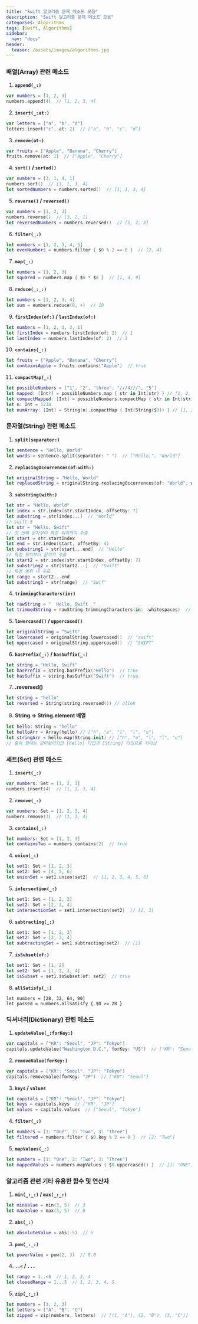 ```yaml
---
title: "Swift 알고리즘 문제 메소드 모음"
description: "Swift 알고리즘 문제 메소드 모음"
categories: Algorithms
tags: [Swift, Algorithms]
sidebar: 
  nav: "docs"
header:
  teaser: /assets/images/algorithms.jpg
---
```

### 배열(Array) 관련 메소드

1. **`append(_:)`**
```swift
var numbers = [1, 2, 3]
numbers.append(4)  // [1, 2, 3, 4]
```
    
2. **`insert(_:at:)`**
```swift
var letters = ["a", "b", "d"]
letters.insert("c", at: 2)  // ["a", "b", "c", "d"]
```

3. **`remove(at:)`**
```swift
var fruits = ["Apple", "Banana", "Cherry"]
fruits.remove(at: 1)  // ["Apple", "Cherry"]
```
    
4. **`sort()` / `sorted()`**
```swift
var numbers = [3, 1, 4, 1]
numbers.sort()  // [1, 1, 3, 4]
let sortedNumbers = numbers.sorted()  // [1, 1, 3, 4]
```
    
5. **`reverse()` / `reversed()`**
```swift
var numbers = [1, 2, 3]
numbers.reverse()  // [3, 2, 1]
let reversedNumbers = numbers.reversed()  // [1, 2, 3]
```
    
6. **`filter(_:)`**
```swift
let numbers = [1, 2, 3, 4, 5]
let evenNumbers = numbers.filter { $0 % 2 == 0 }  // [2, 4]
```
    
7. **`map(_:)`**
```swift
let numbers = [1, 2, 3]
let squared = numbers.map { $0 * $0 }  // [1, 4, 9]
```
    
8. **`reduce(_:_:)`**
```swift
let numbers = [1, 2, 3, 4]
let sum = numbers.reduce(0, +)  // 10
```
    
9. **`firstIndex(of:)` / `lastIndex(of:)`**
```swift
let numbers = [1, 2, 3, 2, 1]
let firstIndex = numbers.firstIndex(of: 2)  // 1
let lastIndex = numbers.lastIndex(of: 2)  // 3
```
    
10. **`contains(_:)`**
```swift
let fruits = ["Apple", "Banana", "Cherry"]
let containsApple = fruits.contains("Apple")  // true
```
11. **`compactMap(_:)`**    
```swift
let possibleNumbers = ["1", "2", "three", "///4///", "5"]
let mapped: [Int?] = possibleNumbers.map { str in Int(str) } // [1, 2, nil, nil, 5]
let compactMapped: [Int] = possibleNumbers.compactMap { str in Int(str) } // [1, 2, 5]
let n: Int = 1234
let numArray: [Int] = String(n).compactMap { Int(String($0)) } // [1, 2, 3, 4]
```

### 문자열(String) 관련 메소드

1. **`split(separator:)`**
```swift
let sentence = "Hello, World"
let words = sentence.split(separator: " ")  // ["Hello,", "World"]
```
    
2. **`replacingOccurrences(of:with:)`**
```swift
let originalString = "Hello, World"
let replacedString = originalString.replacingOccurrences(of: "World", with: "Swift")  // "Hello, Swift"
```
    
3. **`substring(with:)`**
```swift
let str = "Hello, World"
let index = str.index(str.startIndex, offsetBy: 7)
let substring = str[index...]  // "World"
// swift 5
let str = "Hello, Swift"
// 첫 번째 문자부터 특정 위치까지 추출
let start = str.startIndex
let end = str.index(start, offsetBy: 4)
let substring1 = str[start...end]  // "Hello"
// 특정 위치부터 끝까지 추출
let start2 = str.index(str.startIndex, offsetBy: 7)
let substring2 = str[start2...]  // "Swift"
// 특정 범위 내 추출
let range = start2...end
let substring3 = str[range]  // "Swif"
```
    
4. **`trimmingCharacters(in:)`**
```swift
let rawString = "  Hello, Swift  "
let trimmedString = rawString.trimmingCharacters(in: .whitespaces)  // "Hello, Swift"
```
    
5. **`lowercased()` / `uppercased()`**
```swift
let originalString = "Swift"
let lowercased = originalString.lowercased()  // "swift"
let uppercased = originalString.uppercased()  // "SWIFT"
```
    
6. **`hasPrefix(_:)` / `hasSuffix(_:)`**
```swift
let string = "Hello, Swift"
let hasPrefix = string.hasPrefix("Hello")  // true
let hasSuffix = string.hasSuffix("Swift")  // true
```

7. **.reversed()**
```swift
let string = "hello"
let reversed = String(string.reversed()) // olleh
```

8. **String -> String.element 배열**
```swift
let hello: String = "hello"
let helloArr = Array(hello) // ["h", "e", "l", "l", "o"]
let stringArr = hello.map(String.init) // ["h", "e", "l", "l", "o"]
// 출력 형태는 같아보이지만 [hello] 타입과 [String] 타입으로 차이남
```

### 세트(Set) 관련 메소드

1. **`insert(_:)`**
```swift
var numbers: Set = [1, 2, 3]
numbers.insert(4)  // [1, 2, 3, 4]
```
    
2. **`remove(_:)`**
```swift
var numbers: Set = [1, 2, 3, 4]
numbers.remove(3)  // [1, 2, 4]
```
    
3. **`contains(_:)`**
```swift
let numbers: Set = [1, 2, 3]
let containsTwo = numbers.contains(2)  // true
```
    
4. **`union(_:)`**
```swift
let set1: Set = [1, 2, 3]
let set2: Set = [4, 5, 6]
let unionSet = set1.union(set2)  // [1, 2, 3, 4, 5, 6]
```
    
5. **`intersection(_:)`**
```swift
let set1: Set = [1, 2, 3]
let set2: Set = [2, 3, 4]
let intersectionSet = set1.intersection(set2)  // [2, 3]
```
    
6. **`subtracting(_:)`**
```swift
let set1: Set = [1, 2, 3]
let set2: Set = [2, 3, 4]
let subtractingSet = set1.subtracting(set2)  // [1]
```
    
7. **`isSubset(of:)`**
```swift
let set1: Set = [1, 2]
let set2: Set = [1, 2, 3, 4]
let isSubset = set1.isSubset(of: set2)  // true
```

8. **`allSatisfy(_:)`**
```
let numbers = [28, 32, 64, 90]
let passed = numbers.allSatisfy { $0 >= 28 }
```

    

### 딕셔너리(Dictionary) 관련 메소드

1. **`updateValue(_:forKey:)`**
```swift
var capitals = ["KR": "Seoul", "JP": "Tokyo"]
capitals.updateValue("Washington D.C.", forKey: "US")  // ["KR": "Seoul", "JP": "Tokyo", "US": "Washington D.C."]
```
    
2. **`removeValue(forKey:)`**
```swift
var capitals = ["KR": "Seoul", "JP": "Tokyo"]
capitals.removeValue(forKey: "JP")  // ["KR": "Seoul"]
```
    
3. **`keys` / `values`**
```swift
let capitals = ["KR": "Seoul", "JP": "Tokyo"]
let keys = capitals.keys  // ["KR", "JP"]
let values = capitals.values  // ["Seoul", "Tokyo"]
```
    
4. **`filter(_:)`**
```swift
let numbers = [1: "One", 2: "Two", 3: "Three"]
let filtered = numbers.filter { $0.key % 2 == 0 }  // [2: "Two"]
```
    
5. **`mapValues(_:)`**
```swift
let numbers = [1: "One", 2: "Two", 3: "Three"]
let mappedValues = numbers.mapValues { $0.uppercased() }  // [1: "ONE", 2: "TWO", 3: "THREE"]
```
    

### 알고리즘 관련 기타 유용한 함수 및 연산자

1. **`min(_:_:)` / `max(_:_:)`**
```swift
let minValue = min(3, 5)  // 3
let maxValue = max(3, 5)  // 5
```
    
2. **`abs(_:)`**
```swift
let absoluteValue = abs(-5)  // 5
```
    
3. **`pow(_:_:)`**
```swift
let powerValue = pow(2, 3)  // 8.0
```
    
4. **`..<` / `...`**
```swift
let range = 1..<5  // 1, 2, 3, 4
let closedRange = 1...5  // 1, 2, 3, 4, 5
```
    
5. **`zip(_:_:)`**
```swift
let numbers = [1, 2, 3]
let letters = ["A", "B", "C"]
let zipped = zip(numbers, letters)  // [(1, "A"), (2, "B"), (3, "C")]
```
